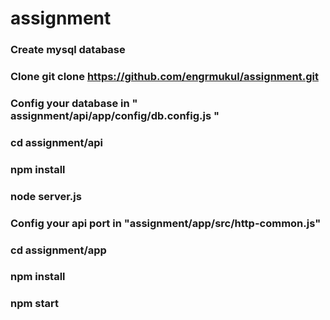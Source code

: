 # assignment
  ### Create mysql database
  ### Clone git clone https://github.com/engrmukul/assignment.git
  ### Config your database in " assignment/api/app/config/db.config.js "
  ### cd assignment/api
  ### npm install
  ### node server.js
  ### Config your api port in "assignment/app/src/http-common.js"
  ### cd assignment/app
  ### npm install
  ### npm start
